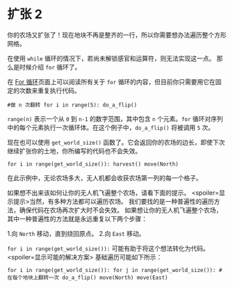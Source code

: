 # 扩张 2
你的农场又扩张了！现在地块不再是整齐的一行，所以你需要想办法遍历整个方形网格。

在使用 `while` 循环的情况下，若尚未解锁感官和运算符，则无法实现这一点。
那么是时候介绍 `for` 循环了。

在 [For 循环](docs/scripting/for.md)页面上可以阅读所有关于 `for` 循环的内容，但目前你只需要用它在固定的次数来重复执行代码。

`#做 n 次翻转
for i in range(5):
	do_a_flip()`

`range(n)` 表示一个从 `0` 到 `n-1` 的数字范围，其中包含 `n` 个元素。`for` 循环对序列中的每个元素执行一次循环体。在这个例子中，`do_a_flip()` 将被调用 `5` 次。

现在也可以使用 `get_world_size()` 函数了。它会返回你的农场的边长，即使下次继续扩张你的土地，你所编写的代码也不会失效。

`for i in range(get_world_size()):
	harvest()
	move(North)`

在此示例中，无论农场多大，无人机都会收获农场第一列的每一个格子。

如果想不出来该如何让你的无人机飞遍整个农场，请看下面的提示。
<spoiler=显示提示>当然，有多种方法都可以遍历农场。
我们要找的是一种普遍性的遍历方法，确保代码在农场再次扩大时不会失效。
如果想让你的无人机飞遍整个农场，其中一种普遍性的方法就是永远重复以下两个步骤：

1.向 `North` 移动，直到绕回原点。
2.向 `East` 移动。

`for i in range(get_world_size()):` 可能有助于将这个想法转化为代码。
</spoiler>
<spoiler=显示可能的解决方案> 基础遍历可能如下所示：

`for i in range(get_world_size()):
	for j in range(get_world_size()):
		#在每个地块上翻转一次
		do_a_flip()
		move(North)
	move(East)`
</spoiler>
